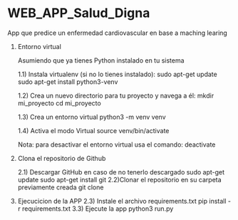 # WEB_APP_Salud_Digna
App  que predice un enfermedad cardiovascular en base a maching learing 

1) Entorno virtual 
    
    Asumiendo que ya tienes Python instalado en tu sistema
  
    1.1) Instala virtualenv (si no lo tienes instalado): 
        sudo apt-get update 
        sudo apt-get install python3-venv
  
    1.2) Crea un nuevo directorio para tu proyecto y navega a él:
        mkdir mi_proyecto
        cd mi_proyecto
  
    1.3) Crea un entorno virtual
        python3 -m venv venv
   
    1.4) Activa el modo Virtual 
        source venv/bin/activate
   
    Nota: para desactivar el entorno virtual usa el comando: deactivate

2) Clona el repositorio de Github     
    
    2.1) Descargar GitHub en caso de no tenerlo descargado
         sudo apt-get update
         sudo apt-get install git
   2.2)Clonar el repositorio en su carpeta previamente creada
         git clone

3) Ejecucicion de la APP
   2.3) Instale el archivo requirements.txt
        pip install -r requirements.txt
   3.3) Ejecute la app
        python3 run.py
